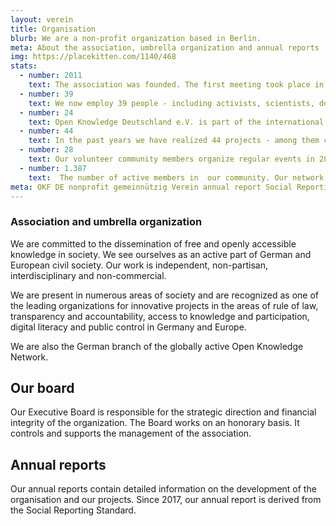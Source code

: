 ```yaml
---
layout: verein
title: Organisation
blurb: We are a non-profit organization based in Berlin.
meta: About the association, umbrella organization and annual reports
img: https://placekitten.com/1140/468
stats:
  - number: 2011
    text: The association was founded. The first meeting took place in 2010 at the re:publica with Rufus Pollock, initiator of the Open Knowledge Network.
  - number: 39
    text: We now employ 39 people - including activists, scientists, developers, policy specialists and designers.
  - number: 24
    text: Open Knowledge Deutschland e.V. is part of the international Open Knowledge network. The network includes organizations from a total of 24 countries.
  - number: 44
    text: In the past years we have realized 44 projects - among them campaigns, hackathons, community support, educational offers and software solutions.
  - number: 28
    text: Our volunteer community members organize regular events in 28 cities throughout Germany.
  - number: 1.387
    text:  The number of active members in  our community. Our network contains a wide range of knowledge on Open Data, Open Government and Civic Tech.
meta: OKF DE nonprofit gemeinnützig Verein annual report Social Reporting Standard
---
```


### Association and umbrella organization

We are committed to the dissemination of free and openly accessible knowledge in society. We see ourselves as an active part of German and European civil society. Our work is independent, non-partisan, interdisciplinary and non-commercial.

We are present in numerous areas of society and are recognized as one of the leading organizations for innovative projects in the areas of rule of law, transparency and accountability, access to knowledge and participation, digital literacy and public control in Germany and Europe.

We are also the German branch of the globally active Open Knowledge Network.


## Our board

Our Executive Board is responsible for the strategic direction and financial integrity of the organization. The Board works on an honorary basis. It controls and supports the management of the association.


## Annual reports

Our annual reports contain detailed information on the development of the organisation and our projects. Since 2017, our annual report is derived from the Social Reporting Standard.
